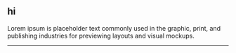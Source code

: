 ## hi

Lorem ipsum is placeholder text commonly used in the graphic, print, and publishing industries for previewing layouts and visual mockups.

---